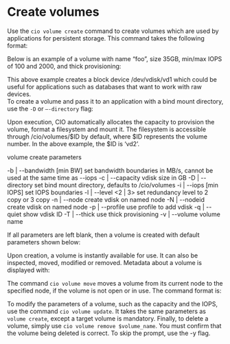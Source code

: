 # Create volumes

Use the `cio volume create` command to create volumes which are used by applications for persistent storage. This command takes the following format:
 
Below is an example of a volume with name “foo”, size 35GB, min/max IOPS of 100 and 2000, and thick provisioning:
 
This above example creates a block device /dev/vdisk/vd1 which could be useful for applications such as databases that want to work with raw devices.  
To create a volume and pass it to an application with a bind mount directory, use the `-D` or `–-directory` flag:  
 
Upon execution, CIO automatically allocates the capacity to provision the volume, format a filesystem and mount it. The filesystem is accessible through /cio/volumes/$ID by default, where $ID represents the volume number. In the above example, the $ID is ‘vd2’. 




volume create parameters

-b | --bandwidth [min BW] <max BW>   set bandwidth boundaries in MB/s, cannot be used at
                                     the same time as --iops
-c | --capacity <size in GB>         vdisk size in GB 
-D | --directory <directory>         set bind mount directory, defaults to /cio/volumes
-i | --iops [min IOPS] <max IOPS>    set IOPS boundaries 
-l | --level <2 | 3>                 set redundancy level to 2 copy or 3 copy 
-n | --node <node name>              create vdisk on named node
-N | --nodeid <node id>              create vdisk on named node
-p | --profile <profile>             use profile to add vdisk
-q | --quiet                         show vdisk ID
-T | --thick                         use thick provisioning
-v | --volume <volume name>          volume name

If all parameters are left blank, then a volume is created with default parameters shown below: 


Upon creation, a volume is instantly available for use. It can also be inspected, moved, modified or removed. Metadata about a volume is displayed with: 
 
The command `cio volume move` moves a volume from its current node to the specified node, if the volume is not open or in use. The command format is:
 
To modify the parameters of a volume, such as the capacity and the IOPS, use the command `cio volume update`. It takes the same parameters as `volume create`, except a target volume is mandatory. 
Finally, to delete a volume, simply use `cio volume remove $volume_name`. You must confirm that the volume being deleted is correct. To skip the prompt, use the -y flag. 

